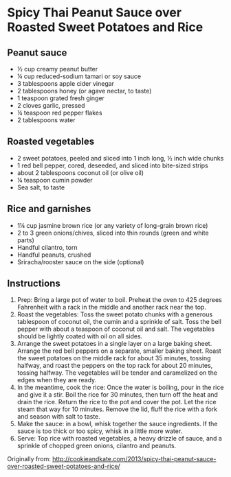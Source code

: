 Spicy Thai Peanut Sauce over Roasted Sweet Potatoes and Rice
=========

Peanut sauce
-----------
 * ½ cup creamy peanut butter
 * ¼ cup reduced-sodium tamari or soy sauce
 * 3 tablespoons apple cider vinegar
 * 2 tablespoons honey (or agave nectar, to taste)
 * 1 teaspoon grated fresh ginger
 * 2 cloves garlic, pressed
 * ¼ teaspoon red pepper flakes
 * 2 tablespoons water

Roasted vegetables
-----------
 * 2 sweet potatoes, peeled and sliced into 1 inch long, ½ inch wide chunks
 * 1 red bell pepper, cored, deseeded, and sliced into bite-sized strips
 * about 2 tablespoons coconut oil (or olive oil)
 * ¼ teaspoon cumin powder
 * Sea salt, to taste

Rice and garnishes
-----------
 * 1¼ cup jasmine brown rice (or any variety of long-grain brown rice)
 * 2 to 3 green onions/chives, sliced into thin rounds (green and white parts)
 * Handful cilantro, torn
 * Handful peanuts, crushed
 * Sriracha/rooster sauce on the side (optional)

Instructions
-----------
 1. Prep: Bring a large pot of water to boil. Preheat the oven to 425 degrees Fahrenheit with a rack in the middle and another rack near the top.
 1. Roast the vegetables: Toss the sweet potato chunks with a generous tablespoon of coconut oil, the cumin and a sprinkle of salt. Toss the bell pepper with about a teaspoon of coconut oil and salt. The vegetables should be lightly coated with oil on all sides.
 1. Arrange the sweet potatoes in a single layer on a large baking sheet. Arrange the red bell peppers on a separate, smaller baking sheet. Roast the sweet potatoes on the middle rack for about 35 minutes, tossing halfway, and roast the peppers on the top rack for about 20 minutes, tossing halfway. The vegetables will be tender and caramelized on the edges when they are ready.
 1. In the meantime, cook the rice: Once the water is boiling, pour in the rice and give it a stir. Boil the rice for 30 minutes, then turn off the heat and drain the rice. Return the rice to the pot and cover the pot. Let the rice steam that way for 10 minutes. Remove the lid, fluff the rice with a fork and season with salt to taste.
 1. Make the sauce: in a bowl, whisk together the sauce ingredients. If the sauce is too thick or too spicy, whisk in a little more water.
 1. Serve: Top rice with roasted vegetables, a heavy drizzle of sauce, and a sprinkle of chopped green onions, cilantro and peanuts.

Originally from: http://cookieandkate.com/2013/spicy-thai-peanut-sauce-over-roasted-sweet-potatoes-and-rice/
